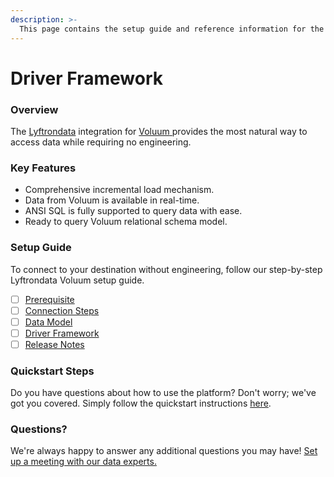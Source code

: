 ```yaml
---
description: >-
  This page contains the setup guide and reference information for the Voluum source connector.
---
```


# Driver Framework

### Overview

The [Lyftrondata](https://www.lyftrondata.com/) integration for [Voluum](https://www.lyftrondata.com/integration/voluum/)[ ](https://www.lyftrondata.com/integration/voluum/)provides the most natural way to access data while requiring no engineering.

### Key Features

* Comprehensive incremental load mechanism.
* Data from Voluum is available in real-time.&#x20;
* ANSI SQL is fully supported to query data with ease.
* Ready to query Voluum relational schema model.

### Setup Guide

To connect to your destination without engineering, follow our step-by-step Lyftrondata Voluum setup guide.

* [ ] [Prerequisite](../../marketing-analytics/voluum/prerequisite.md)
* [ ] [Connection Steps](../../marketing-analytics/voluum/connection-steps.md)
* [ ] [Data Model](../../marketing-analytics/voluum/data-model/)
* [ ] [Driver Framework](../../marketing-analytics/voluum/driver-framework/)
* [ ] [Release Notes](../../marketing-analytics/voluum/release-notes.md)

### Quickstart Steps

Do you have questions about how to use the platform? Don't worry; we've got you covered. Simply follow the quickstart instructions [here](../../../quickstart-steps.md).

### Questions? <a href="#questions" id="questions"></a>

We're always happy to answer any additional questions you may have! [Set up a meeting with our data experts.](https://www.lyftrondata.com/book-a-meeting/)


